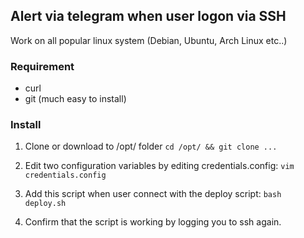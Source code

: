 ## Alert via telegram when user logon via SSH

Work on all popular linux system (Debian, Ubuntu, Arch Linux etc..)

### Requirement
- curl
- git (much easy to install)

### Install
1) Clone or download to /opt/ folder
```cd /opt/ && git clone ...```

2) Edit two configuration variables by editing credentials.config:
```vim credentials.config```

3) Add this script when user connect with the deploy script:
```bash deploy.sh```

4) Confirm that the script is working by logging you to ssh again.
